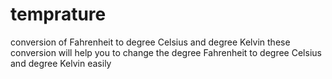 # temprature
conversion of Fahrenheit to degree Celsius and degree Kelvin 
these conversion will help you to change the degree Fahrenheit to degree Celsius and degree Kelvin easily
